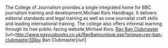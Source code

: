 The College of Journalism provides a single integrated home for BBC journalism training and development,Michael Kors Handbags. It delivers editorial standards and legal training as well as core journalist craft skills and leading international training. The college also offers informal learning through its free public-facing website,Michael Kors.
 <a href="http://www.easyusbooks.co.uk/RayBannunique.asp?unique=ray-ban-clubmaster3" >Ray Ban Clubmaster</a>
[url=http://www.easyusbooks.co.uk/RayBannunique.asp?unique=ray-ban-clubmaster3]Ray Ban Clubmaster[/url]